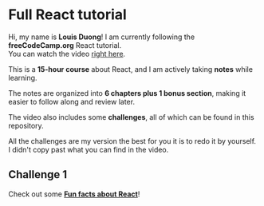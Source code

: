 # Full React tutorial

Hi, my name is **Louis Duong**! I am currently following the **freeCodeCamp.org** React tutorial.  
You can watch the video [right here](https://www.youtube.com/watch?v=x4rFhThSX04).

This is a **15-hour course** about React, and I am actively taking **notes** while learning.  

The notes are organized into **6 chapters plus 1 bonus section**, making it easier to follow along and review later.  

The video also includes some **challenges**, all of which can be found in this repository.  

All the challenges are my version the best for you it is to redo it by yourself. I didn't copy past what you can find in the video.

## Challenge 1

Check out some [**Fun facts about React**](https://louis97150.github.io/reactTutorial/)!
